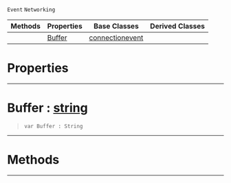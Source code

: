  `Event` `Networking`



|Methods|Properties|Base Classes|Derived Classes|
|---|---|---|---|
| |[ Buffer](https://github.com/ArendDanielek/ZeroDocsTest/blob/master/code_reference/class_reference/receiveddataevent.markdown#buffer-zero-engine-docum)|[connectionevent](https://github.com/ArendDanielek/ZeroDocsTest/blob/master/code_reference/class_reference/connectionevent.markdown)| |


 #  Properties


---  
 #  Buffer : [string](https://github.com/ArendDanielek/ZeroDocsTest/blob/master/code_reference/zilch_base_types/string.markdown)

> 
> ``` lang=cpp, name=Zilch
> var Buffer : String


---  
 #  Methods


---  
 
  
  
  
  
  
  
  

 